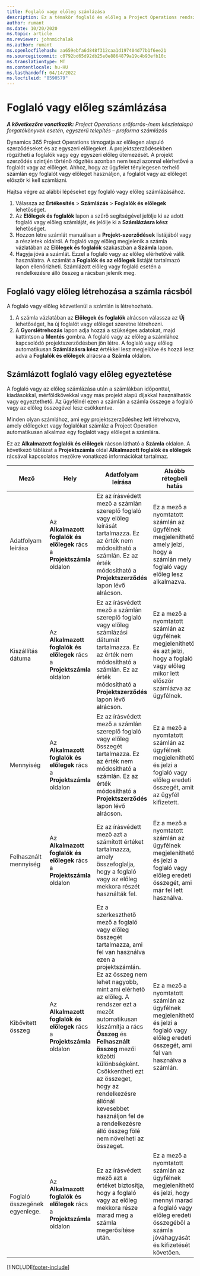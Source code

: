 ```yaml
---
title: Foglaló vagy előleg számlázása
description: Ez a témakör foglaló és előleg a Project Operations rendszerben történő számlázásáról tartalmaz tájékoztatást.
author: rumant
ms.date: 10/20/2020
ms.topic: article
ms.reviewer: johnmichalak
ms.author: rumant
ms.openlocfilehash: aa659ebfa6d848f312caa1d197404d77b1f6ee21
ms.sourcegitcommit: c0792bd65d92db25e0e8864879a19c4b93efb10c
ms.translationtype: MT
ms.contentlocale: hu-HU
ms.lasthandoff: 04/14/2022
ms.locfileid: "8590579"
---
```

# <a name="invoice-a-retainer-or-an-advance"></a>Foglaló vagy előleg számlázása

_**A következőre vonatkozik:** Project Operations erőforrás-/nem készletalapú forgatókönyvek esetén, egyszerű telepítés – proforma számlázás_

Dynamics 365 Project Operations támogatja az előlegen alapuló szerződéseket és az egyszeri előlegeket. A projektszerződésekben rögzítheti a foglalók vagy egy egyszeri előleg ütemezését. A projekt szerződés szintjén történő rögzítés azonban nem teszi azonnal elérhetővé a foglalót vagy az előleget. Ahhoz, hogy az ügyfelet ténylegesen terhelő számlán egy foglalót vagy előleget használjon, a foglalót vagy az előleget először ki kell számlázni.

Hajtsa végre az alábbi lépéseket egy foglaló vagy előleg számlázásához.

1. Válassza az **Értékesítés** > **Számlázás** > **Foglalók és előlegek** lehetőséget. 
2. Az **Előlegek és foglalók** lapon a szűrő segítségével jelölje ki az adott foglaló vagy előleg számláját, és jelölje ki a **Számlázásra kész** lehetőséget.
3. Hozzon létre számlát manuálisan a **Projekt-szerződések** listájából vagy a részletek oldalról. A foglaló vagy előleg megjelenik a számla vázlatában az **Előlegek és foglalók** szakaszban a **Számla** lapon.
4. Hagyja jóvá a számlát. Ezzel a foglaló vagy az előleg elérhetővé válik használatra. A számlát a **Foglalók és az előlegek** listáját tartalmazó lapon ellenőrizheti. Számlázott előleg vagy foglaló esetén a rendelkezésre álló összeg a rácsban jelenik meg.

## <a name="create-a-retainer-or-advance-from-the-invoice-grid"></a>Foglaló vagy előleg létrehozása a számla rácsból

A foglaló vagy előleg közvetlenül a számlán is létrehozható.

1. A számla vázlatában az **Előlegek és foglalók** alrácson válassza az **Új** lehetőséget, ha új foglalót vagy előleget szeretne létrehozni. 
2. A **Gyorslétrehozás** lapon adja hozzá a szükséges adatokat, majd kattintson a **Mentés** gombra. A foglaló vagy az előleg a számlához kapcsolódó projektszerződésben jön létre. A foglaló vagy előleg automatikusan **Számlázásra kész** értékkel lesz megjelölve és hozzá lesz adva a **Foglalók és előlegek** alrácsra a **Számla** oldalon.

## <a name="reconcile-an-invoiced-retainer-or-advance"></a>Számlázott foglaló vagy előleg egyeztetése

A foglaló vagy az előleg számlázása után a számlákban időponttal, kiadásokkal, mérföldkövekkal vagy más projekt alapú díjakkal használhatók vagy egyeztethető. Az ügyfélnél ezen a számlán a számla összege a foglaló vagy az előleg összegével lesz csökkentve.

Minden olyan számlához, ami egy projektszerződéshez lett létrehozva, amely előlegeket vagy foglalókat számláz a Project Operation automatikusan alkalmaz egy foglalót vagy előleget a számlára.

Ez az **Alkalmazott foglalók és előlegek** rácson látható a **Számla** oldalon. A következő táblázat a **Projektszámla** oldal **Alkalmazott foglalók és előlegek** rácsával kapcsolatos mezőkre vonatkozó információkat tartalmaz.

| Mező | Hely | Adatfolyam leírása | Alsóbb rétegbeli hatás |
| --- | --- | --- | --- |
| Adatfolyam leírása | Az **Alkalmazott foglalók és előlegek** rács a **Projektszámla** oldalon |Ez az írásvédett mező a számlán szereplő foglaló vagy előleg leírását tartalmazza. Ez az érték nem módosítható a számlán. Ez az érték módosítható a **Projektszerződés** lapon lévő alrácson. | Ez a mező a nyomtatott számlán az ügyfélnek megjeleníthető, amely jelzi, hogy a számlán mely foglaló vagy előleg lesz alkalmazva. |
| Kiszállítás dátuma | Az **Alkalmazott foglalók és előlegek** rács a **Projektszámla** oldalon  | Ez az írásvédett mező a számlán szereplő foglaló vagy előleg számlázási dátumát tartalmazza. Ez az érték nem módosítható a számlán. Ez az érték módosítható a **Projektszerződés** lapon lévő alrácson. | Ez a mező a nyomtatott számlán az ügyfélnek megjeleníthető, és azt jelzi, hogy a foglaló vagy előleg mikor lett először számlázva az ügyfélnek. |
| Mennyiség | Az **Alkalmazott foglalók és előlegek** rács a **Projektszámla** oldalon  | Ez az írásvédett mező a számlán szereplő foglaló vagy előleg összegét tartalmazza. Ez az érték nem módosítható a számlán. Ez az érték módosítható a **Projektszerződés** lapon lévő alrácson. | Ez a mező a nyomtatott számlán az ügyfélnek megjeleníthető, és jelzi a foglaló vagy előleg eredeti összegét, amit az ügyfél kifizetett. |
| Felhasznált mennyiség | Az **Alkalmazott foglalók és előlegek** rács a **Projektszámla** oldalon  | Ez az írásvédett mező azt a számított értéket tartalmazza, amely összefoglalja, hogy a foglaló vagy az előleg mekkora részét használták fel. | Ez a mező a nyomtatott számlán az ügyfélnek megjeleníthető, és jelzi a foglaló vagy előleg eredeti összegét, ami már fel lett használva. |
| Kibővített összeg | Az **Alkalmazott foglalók és előlegek** rács a **Projektszámla** oldalon  | Ez a szerkeszthető mező a foglaló vagy előleg összegét tartalmazza, ami fel van használva ezen a projektszámlán. Ez az összeg nem lehet nagyobb, mint ami elérhető az előleg. A rendszer ezt a mezőt automatikusan kiszámítja a rács **Összeg** és **Felhasznált összeg** mezői közötti különbségként. Csökkentheti ezt az összeget, hogy az rendelkezésre állónál kevesebbet használjon fel de a rendelkezésre álló összeg fölé nem növelheti az összeget. | Ez a mező a nyomtatott számlán az ügyfélnek megjeleníthető, és jelzi a foglaló vagy előleg eredeti összegét, ami fel van használva a számlán. |
| Foglaló összegének egyenlege. | Az **Alkalmazott foglalók és előlegek** rács a **Projektszámla** oldalon  | Ez az írásvédett mező azt a értéket biztosítja, hogy a foglaló vagy az előleg mekkora része marad meg a számla megerősítése után. | Ez a mező a nyomtatott számlán az ügyfélnek megjeleníthető, és jelzi, hogy mennyi marad a foglaló vagy előleg eredeti összegéből a számla jóváhagyását és kifizetését követően. |


[!INCLUDE[footer-include](../../includes/footer-banner.md)]